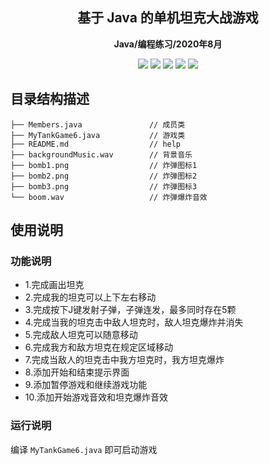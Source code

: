 <h2 align="center"> 基于 Java 的单机坦克大战游戏 </h2>
<p align="center"><b>Java/编程练习/2020年8月</b></p>

<p align="center">
    <img src="https://badgen.net/github/license/lgc0208/TankGame/">
    <img src="https://badgen.net/github/checks/lgc0208/TankGame/master/">
    <img src="https://badgen.net/github/commits/lgc0208/TankGame/master/">
    <img src="https://badgen.net/github/stars/lgc0208/TankGame">
    <img src="https://badgen.net/github/last-commit/lgc0208/TankGame/master/">
</p>

## 目录结构描述

```
├── Members.java               // 成员类
├── MyTankGame6.java           // 游戏类
├── README.md                  // help
├── backgroundMusic.wav        // 背景音乐
├── bomb1.png                  // 炸弹图标1
├── bomb2.png                  // 炸弹图标2
├── bomb3.png                  // 炸弹图标3
└── boom.wav                   // 炸弹爆炸音效

```

## 使用说明

### 功能说明

 *	1.完成画出坦克
 *	2.完成我的坦克可以上下左右移动
 *	3.完成按下J键发射子弹，子弹连发，最多同时存在5颗
 *	4.完成当我的坦克击中敌人坦克时，敌人坦克爆炸并消失
 *	5.完成敌人坦克可以随意移动
 *	6.完成我方和敌方坦克在规定区域移动
 *	7.完成当敌人的坦克击中我方坦克时，我方坦克爆炸
 *	8.添加开始和结束提示界面
 *  9.添加暂停游戏和继续游戏功能
 *  10.添加开始游戏音效和坦克爆炸音效


### 运行说明

编译 `MyTankGame6.java` 即可启动游戏
